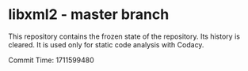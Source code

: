 # libxml2 - master branch

This repository contains the frozen state of the repository.
Its history is cleared. It is used only for static code
analysis with Codacy.

Commit Time: 1711599480
